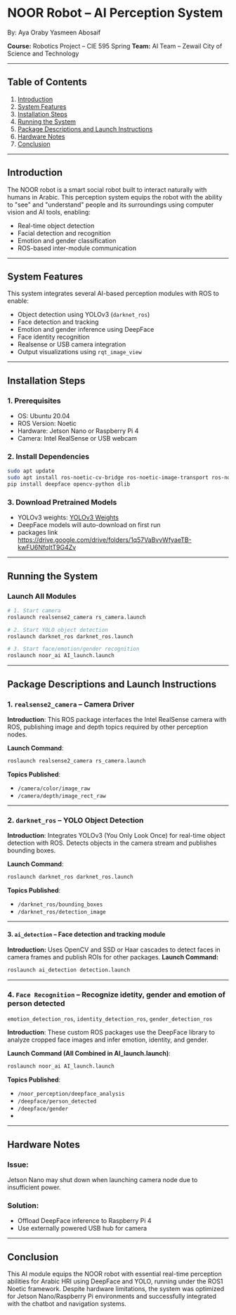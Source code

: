 # NOOR Robot – AI Perception System

By:
Aya Oraby 
Yasmeen Abosaif 

**Course:** Robotics Project – CIE 595 Spring
**Team:** AI Team – Zewail City of Science and Technology

---

## Table of Contents

1. [Introduction](#introduction)
2. [System Features](#system-features)
3. [Installation Steps](#installation-steps)
4. [Running the System](#running-the-system)
5. [Package Descriptions and Launch Instructions](#package-descriptions-and-launch-instructions)
6. [Hardware Notes](#hardware-notes)
7. [Conclusion](#conclusion)

---

## Introduction

The NOOR robot is a smart social robot built to interact naturally with humans in Arabic. This perception system equips the robot with the ability to "see" and "understand" people and its surroundings using computer vision and AI tools, enabling:

* Real-time object detection
* Facial detection and recognition
* Emotion and gender classification
* ROS-based inter-module communication

---

## System Features

This system integrates several AI-based perception modules with ROS to enable:

* Object detection using YOLOv3 (`darknet_ros`)
* Face detection and tracking
* Emotion and gender inference using DeepFace
* Face identity recognition
* Realsense or USB camera integration
* Output visualizations using `rqt_image_view`

---

## Installation Steps

### 1. Prerequisites

* OS: Ubuntu 20.04
* ROS Version: Noetic
* Hardware: Jetson Nano or Raspberry Pi 4
* Camera: Intel RealSense or USB webcam



### 2. Install Dependencies

```bash
sudo apt update
sudo apt install ros-noetic-cv-bridge ros-noetic-image-transport ros-noetic-vision-msgs
pip install deepface opencv-python dlib
```

### 3. Download Pretrained Models

* YOLOv3 weights: [YOLOv3 Weights](https://pjreddie.com/media/files/yolov3.weights)
* DeepFace models will auto-download on first run
* packages link   https://drive.google.com/drive/folders/1q57VaBvvWfyaeTB-kwFU6NfqItT9G4Zv 
  

---

## Running the System

### Launch All Modules

```bash
# 1. Start camera
roslaunch realsense2_camera rs_camera.launch

# 2. Start YOLO object detection
roslaunch darknet_ros darknet_ros.launch

# 3. Start face/emotion/gender recognition
roslaunch noor_ai AI_launch.launch
```

---

## Package Descriptions and Launch Instructions

### 1. `realsense2_camera` – Camera Driver

**Introduction**:
This ROS package interfaces the Intel RealSense camera with ROS, publishing image and depth topics required by other perception nodes.

**Launch Command**:

```bash
roslaunch realsense2_camera rs_camera.launch
```

**Topics Published**:

* `/camera/color/image_raw`
* `/camera/depth/image_rect_raw`

---

### 2. `darknet_ros` – YOLO Object Detection

**Introduction**:
Integrates YOLOv3 (You Only Look Once) for real-time object detection with ROS. Detects objects in the camera stream and publishes bounding boxes.

**Launch Command**:

```bash
roslaunch darknet_ros darknet_ros.launch
```

**Topics Published**:

* `/darknet_ros/bounding_boxes`
* `/darknet_ros/detection_image`

---

#### 3. `ai_detection` – Face detection and tracking module

**Introduction:** Uses OpenCV and SSD or Haar cascades to detect faces in camera frames and publish ROIs for other packages.
**Launch Command:**

```bash
roslaunch ai_detection detection.launch
```

---

### 4.  `Face Recognition` – Recognize idetity, gender and emotion of person detected
`emotion_detection_ros`, `identity_detection_ros`, `gender_detection_ros`

**Introduction**:
These custom ROS packages use the DeepFace library to analyze cropped face images and infer emotion, identity, and gender.

**Launch Command (All Combined in AI\_launch.launch)**:

```bash
roslaunch noor_ai AI_launch.launch
```

**Topics Published**:

* `/noor_perception/deepface_analysis`
* `/deepface/person_detected`
* `/deepface/gender`
* 

---

## Hardware Notes

### Issue:

Jetson Nano may shut down when launching camera node due to insufficient power.

### Solution:

* Offload DeepFace inference to Raspberry Pi 4
* Use externally powered USB hub for camera

---

## Conclusion

This AI module equips the NOOR robot with essential real-time perception abilities for Arabic HRI using DeepFace and YOLO, running under the ROS1 Noetic framework. Despite hardware limitations, the system was optimized for Jetson Nano/Raspberry Pi environments and successfully integrated with the chatbot and navigation systems.
